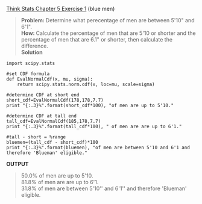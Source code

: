 [Think Stats Chapter 5 Exercise 1](http://greenteapress.com/thinkstats2/html/thinkstats2006.html#toc50) (blue men)
><b>Problem: </b>Determine what perecentage of men are between 5'10" and 6'1".<br> 
><b>How: </b>Calculate the percentage of men that are 5'10 or shorter and the percentage of men that are 6.1" or shorter, then calculate the difference.<br>
><b>Solution </b><br>

    import scipy.stats

    #set CDF formula
    def EvalNormalCdf(x, mu, sigma):
        return scipy.stats.norm.cdf(x, loc=mu, scale=sigma)
    
    #determine CDF at short end   
    short_cdf=EvalNormalCdf(178,178,7.7)
    print "{:.3}%".format(short_cdf*100), "of men are up to 5'10."
    
    #determine CDF at tall end
    tall_cdf=EvalNormalCdf(185,178,7.7)
    print "{:.3}%".format(tall_cdf*100), " of men are are up to 6'1."
    
    #tall - short = %range
    bluemen=(tall_cdf - short_cdf)*100
    print "{:.3}%".format(bluemen), "of men are between 5'10 and 6'1 and therefore 'Blueman' eligible."
<b> OUTPUT</b></br>
>50.0% of men are up to 5'10.<br>
>81.8%  of men are are up to 6'1.<br>
>31.8% of men are between 5'10'' and 6'1'' and therefore 'Blueman' eligible.
